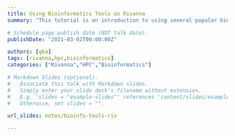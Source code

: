 ```yaml
---
title: Using Bioinformatics Tools on Rivanna
summary: "This tutorial is an introduction to using several popular bioinformatics tools on Rivanna."

# Schedule page publish date (NOT talk date).
publishDate: "2021-03-02T00:00:00Z"

authors: [gka]
tags: [rivanna,hpc,bioinformatics]
categories: ["Rivanna","HPC","Bioinformatics"]

# Markdown Slides (optional).
#   Associate this talk with Markdown slides.
#   Simply enter your slide deck's filename without extension.
#   E.g. 'slides = "example-slides"' references 'content/slides/example-slides.md'.
#   Otherwise, set slides = "".

url_slides: notes/bioinfo-tools-riv

---
```



